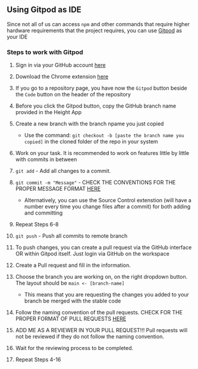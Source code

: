 ## Using Gitpod as IDE

Since not all of us can access `npm` and other commands that require higher hardware requirements that the project requires, you can use [Gitpod][1] as your IDE

### Steps to work with Gitpod

1. Sign in via your GitHub account [here][1] 

2. Download the Chrome extension [here][2]

3. If you go to a repository page, you have now the `Gitpod` button beside the `Code` button on the header of the repository

4. Before you click the Gitpod button, copy the GitHub branch name provided in the Height App

5. Create a new branch with the branch npame you just copied
   - Use the command: `git checkout -b [paste the branch name you copied]` in the cloned folder of the repo in your system

6. Work on your task. It is recommended to work on features little by little with commits in between

7. `git add` - Add all changes to a commit. 

8. `git commit -m "Message"` - CHECK THE CONVENTIONS FOR THE PROPER MESSAGE FORMAT [HERE](conventions.md)
   - Alternatively, you can use the Source Control extenstion (will have a number every time you change files after a commit) for both adding and committing

9.  Repeat Steps 6-8 

10. `git push` - Push all commits to remote branch

11. To push changes, you can create a pull request via the GitHub interface OR within Gitpod itself. Just login via GitHub on the workspace

12. Create a Pull request and fill in the information.

13. Choose the branch you are working on, on the right dropdown button. The layout should be `main <- [branch-name]`
    - This means that you are requesting the changes you added to your branch be merged with the stable code

14.  Follow the naming convention of the pull requests. CHECK FOR THE PROPER FORMAT OF PULL REQUESTS [HERE](conventions.md)
    
15.  ADD ME AS A REVIEWER IN YOUR PULL REQUEST!!! Pull requests will not be reviewed if they do not follow the naming convention.

16.  Wait for the reviewing process to be completed.

17.  Repeat Steps 4-16


[1]: https://www.gitpod.io
[2]: https://chrome.google.com/webstore/detail/gitpod-online-ide/dodmmooeoklaejobgleioelladacbeki